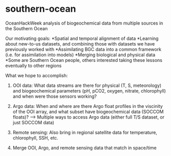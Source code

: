 # southern-ocean
OceanHackWeek analysis of biogeochemical data from multiple sources in the Southern Ocean

Our motivating goals:
*Spatial and temporal alignment of data
*Learning about new-to-us datasets, and combining those with datasets we have previously worked with
*Assimilating BGC data into a common framework (i.e. for assimilation into models)
*Merging biological and physical data
*Some are Southern Ocean people, others interested taking these lessons eventually to other regions

What we hope to accomplish:
1) OOI data: What data streams are there for physical (T, S, meteorology) and biogeochemical parameters (pH, pCO2, oxygen, nitrate, chlorophyll) and when were those sensors working?

2) Argo data: When and where are there Argo float profiles in the viscinity of the OOI array, and what subset have biogeochemical data (SOCCOM floats)?
--> Multiple ways to access Argo data (either full T/S dataset, or just SOCCOM data)

3) Remote sensing: Also bring in regional satellite data for temperature, chlorophyll, SSH, etc.

4) Merge OOI, Argo, and remote sensing data that match in space/time
